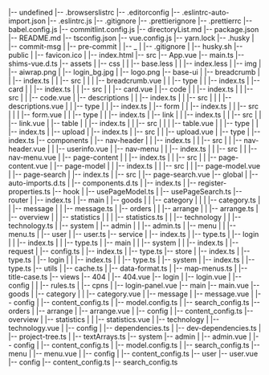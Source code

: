 |-- undefined
    |-- .browserslistrc
    |-- .editorconfig
    |-- .eslintrc-auto-import.json
    |-- .eslintrc.js
    |-- .gitignore
    |-- .prettierignore
    |-- .prettierrc
    |-- babel.config.js
    |-- commitlint.config.js
    |-- directoryList.md
    |-- package.json
    |-- README.md
    |-- tsconfig.json
    |-- vue.config.js
    |-- yarn.lock
    |-- .husky
    |   |-- commit-msg
    |   |-- pre-commit
    |   |-- _
    |       |-- .gitignore
    |       |-- husky.sh
    |-- public
    |   |-- favicon.ico
    |   |-- index.html
    |-- src
        |-- App.vue
        |-- main.ts
        |-- shims-vue.d.ts
        |-- assets
        |   |-- css
        |   |   |-- base.less
        |   |   |-- index.less
        |   |-- img
        |       |-- aiwrap.png
        |       |-- login_bg.jpg
        |       |-- logo.png
        |-- base-ui
        |   |-- breadcrumb
        |   |   |-- index.ts
        |   |   |-- src
        |   |   |   |-- breadcrumb.vue
        |   |   |-- type
        |   |       |-- index.ts
        |   |-- card
        |   |   |-- index.ts
        |   |   |-- src
        |   |       |-- card.vue
        |   |-- code
        |   |   |-- index.ts
        |   |   |-- src
        |   |       |-- code.vue
        |   |-- descriptions
        |   |   |-- index.ts
        |   |   |-- src
        |   |   |   |-- descriptions.vue
        |   |   |-- type
        |   |       |-- index.ts
        |   |-- form
        |   |   |-- index.ts
        |   |   |-- src
        |   |   |   |-- form.vue
        |   |   |-- type
        |   |       |-- index.ts
        |   |-- link
        |   |   |-- index.ts
        |   |   |-- src
        |   |       |-- link.vue
        |   |-- table
        |   |   |-- index.ts
        |   |   |-- src
        |   |   |   |-- table.vue
        |   |   |-- type
        |   |       |-- index.ts
        |   |-- upload
        |       |-- index.ts
        |       |-- src
        |       |   |-- upload.vue
        |       |-- type
        |           |-- index.ts
        |-- components
        |   |-- nav-header
        |   |   |-- index.ts
        |   |   |-- src
        |   |       |-- nav-header.vue
        |   |       |-- userinfo.vue
        |   |-- nav-menu
        |   |   |-- index.ts
        |   |   |-- src
        |   |       |-- nav-menu.vue
        |   |-- page-content
        |   |   |-- index.ts
        |   |   |-- src
        |   |       |-- page-content.vue
        |   |-- page-model
        |   |   |-- index.ts
        |   |   |-- src
        |   |       |-- page-model.vue
        |   |-- page-search
        |       |-- index.ts
        |       |-- src
        |           |-- page-search.vue
        |-- global
        |   |-- auto-imports.d.ts
        |   |-- components.d.ts
        |   |-- index.ts
        |   |-- register-properties.ts
        |-- hook
        |   |-- usePageModel.ts
        |   |-- usePageSearch.ts
        |-- router
        |   |-- index.ts
        |   |-- main
        |       |-- goods
        |       |   |-- category
        |       |   |   |-- category.ts
        |       |   |-- message
        |       |       |-- message.ts
        |       |-- orders
        |       |   |-- arrange
        |       |       |-- arrange.ts
        |       |-- overview
        |       |   |-- statistics
        |       |   |   |-- statistics.ts
        |       |   |-- technology
        |       |       |-- technology.ts
        |       |-- system
        |           |-- admin
        |           |   |-- admin.ts
        |           |-- menu
        |           |   |-- menu.ts
        |           |-- user
        |               |-- user.ts
        |-- service
        |   |-- index.ts
        |   |-- type.ts
        |   |-- login
        |   |   |-- index.ts
        |   |   |-- type.ts
        |   |-- main
        |   |   |-- system
        |   |       |-- index.ts
        |   |-- request
        |       |-- config.ts
        |       |-- index.ts
        |       |-- type.ts
        |-- store
        |   |-- index.ts
        |   |-- type.ts
        |   |-- login
        |   |   |-- index.ts
        |   |   |-- type.ts
        |   |-- system
        |       |-- index.ts
        |       |-- type.ts
        |-- utils
        |   |-- cache.ts
        |   |-- data-format.ts
        |   |-- map-menus.ts
        |   |-- title-case.ts
        |-- views
            |-- 404
            |   |-- 404.vue
            |-- login
            |   |-- login.vue
            |   |-- config
            |   |   |-- rules.ts
            |   |-- cpns
            |       |-- login-panel.vue
            |-- main
                |-- main.vue
                |-- goods
                |   |-- category
                |   |   |-- category.vue
                |   |-- message
                |       |-- message.vue
                |       |-- config
                |           |-- content_config.ts
                |           |-- model.config.ts
                |           |-- search_config.ts
                |-- orders
                |   |-- arrange
                |       |-- arrange.vue
                |       |-- config
                |           |-- content_config.ts
                |-- overview
                |   |-- statistics
                |   |   |-- statistics.vue
                |   |-- technology
                |       |-- technology.vue
                |       |-- config
                |           |-- dependencies.ts
                |           |-- dev-dependencies.ts
                |           |-- project-tree.ts
                |           |-- textArrays.ts
                |-- system
                    |-- admin
                    |   |-- admin.vue
                    |   |-- config
                    |       |-- content_config.ts
                    |       |-- model.config.ts
                    |       |-- search_config.ts
                    |-- menu
                    |   |-- menu.vue
                    |   |-- config
                    |       |-- content_config.ts
                    |-- user
                        |-- user.vue
                        |-- config
                            |-- content_config.ts
                            |-- search_config.ts
